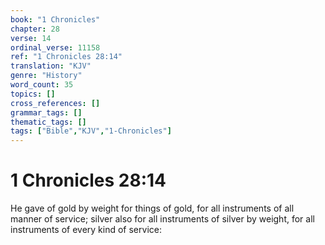 ```yaml
---
book: "1 Chronicles"
chapter: 28
verse: 14
ordinal_verse: 11158
ref: "1 Chronicles 28:14"
translation: "KJV"
genre: "History"
word_count: 35
topics: []
cross_references: []
grammar_tags: []
thematic_tags: []
tags: ["Bible","KJV","1-Chronicles"]
---
```


# 1 Chronicles 28:14

He gave of gold by weight for things of gold, for all instruments of all manner of service; silver also for all instruments of silver by weight, for all instruments of every kind of service:
